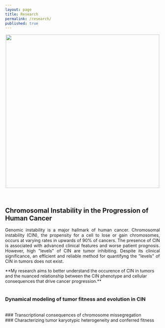 ```yaml
---
layout: page
title: Research
permalink: /research/
published: true
---
```

<p style="text-align:center"><img src = "{{site.baseurl}}/nci-vol-2493-300.jpg" width = 500></p>
  <br>

## Chromosomal Instability in the Progression of Human Cancer
  <p style="text-align:justify">
Genomic instability is a major hallmark of human cancer. Chromosomal instability (CIN), the propensity for a cell to lose or gain chromosomes, occurs at varying rates in upwards of 90% of cancers. The presence of CIN is associated with advanced clinical features and worse patient prognosis. However, high "levels" of CIN are tumor inhibiting. Despite its clinical significance, an efficient and reliable method for quantifyng the "levels" of CIN in tumors does not exist. 
<br>
  </p>
**My research aims to better understand the occurence of CIN in tumors and the nuanced relationship between the CIN phenotype and cellular consequences that drive cancer progression.**
<br><br>

### Dynamical modeling of tumor fitness and evolution in CIN
<br>
### Transcriptional consequences of chromosome missegregation
<br>
### Characterizing tumor karyotypic heterogeneity and conferred fitness

